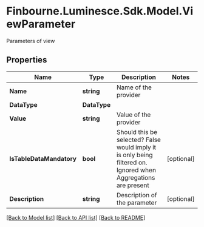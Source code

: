 # Finbourne.Luminesce.Sdk.Model.ViewParameter
Parameters of view

## Properties

Name | Type | Description | Notes
------------ | ------------- | ------------- | -------------
**Name** | **string** | Name of the provider | 
**DataType** | **DataType** |  | 
**Value** | **string** | Value of the provider | 
**IsTableDataMandatory** | **bool** | Should this be selected? False would imply it is only being filtered on.  Ignored when Aggregations are present | [optional] 
**Description** | **string** | Description of the parameter | [optional] 

[[Back to Model list]](../README.md#documentation-for-models) [[Back to API list]](../README.md#documentation-for-api-endpoints) [[Back to README]](../README.md)

